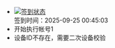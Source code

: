 - [![签到状态](https://github.com/p7wm/Cloud189-Actions/actions/workflows/main.yml/badge.svg?branch=main)](https://github.com/p7wm/Cloud189-Actions/actions/workflows/main.yml) <br> 签到时间：2025-09-25 00:45:03
- 开始执行帐号1
- 设备ID不存在，需要二次设备校验
